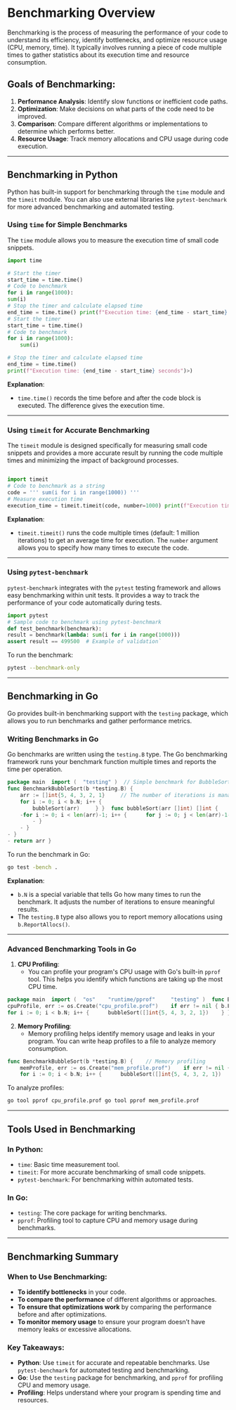 # **Benchmarking Overview**

Benchmarking is the process of measuring the performance of your code to understand its efficiency, identify bottlenecks, and optimize resource usage (CPU, memory, time). It typically involves running a piece of code multiple times to gather statistics about its execution time and resource consumption.

## **Goals of Benchmarking:**

1. **Performance Analysis**: Identify slow functions or inefficient code paths.
2. **Optimization**: Make decisions on what parts of the code need to be improved.
3. **Comparison**: Compare different algorithms or implementations to determine which performs better.
4. **Resource Usage**: Track memory allocations and CPU usage during code execution.

---

## **Benchmarking in Python**

Python has built-in support for benchmarking through the `time` module and the `timeit` module. You can also use external libraries like `pytest-benchmark` for more advanced benchmarking and automated testing.

### **Using `time` for Simple Benchmarks**

The `time` module allows you to measure the execution time of small code snippets.

```python
import time  

# Start the timer 
start_time = time.time()  
# Code to benchmark 
for i in range(1000):     
sum(i)  
# Stop the timer and calculate elapsed time 
end_time = time.time() print(f"Execution time: {end_time - start_time} seconds")`]
# Start the timer
start_time = time.time()
# Code to benchmark
for i in range(1000):
    sum(i)

# Stop the timer and calculate elapsed time
end_time = time.time()
print(f"Execution time: {end_time - start_time} seconds")>)
```

**Explanation**:

- `time.time()` records the time before and after the code block is executed. The difference gives the execution time.

---

### **Using `timeit` for Accurate Benchmarking**

The `timeit` module is designed specifically for measuring small code snippets and provides a more accurate result by running the code multiple times and minimizing the impact of background processes.

```python

import timeit  
# Code to benchmark as a string 
code = ''' sum(i for i in range(1000)) '''  
# Measure execution time 
execution_time = timeit.timeit(code, number=1000) print(f"Execution time: {execution_time} seconds")

```


**Explanation**:

- `timeit.timeit()` runs the code multiple times (default: 1 million iterations) to get an average time for execution. The `number` argument allows you to specify how many times to execute the code.

---

### **Using `pytest-benchmark`**

`pytest-benchmark` integrates with the `pytest` testing framework and allows easy benchmarking within unit tests. It provides a way to track the performance of your code automatically during tests.

```python
import pytest  
# Sample code to benchmark using pytest-benchmark 
def test_benchmark(benchmark):     
result = benchmark(lambda: sum(i for i in range(1000)))     
assert result == 499500  # Example of validation`
```

To run the benchmark:
```bash 
pytest --benchmark-only
```

---

## **Benchmarking in Go**

Go provides built-in benchmarking support with the `testing` package, which allows you to run benchmarks and gather performance metrics.

### **Writing Benchmarks in Go**

Go benchmarks are written using the `testing.B` type. The Go benchmarking framework runs your benchmark function multiple times and reports the time per operation.

```Go 
package main  import ( 	"testing" )  // Simple benchmark for BubbleSort 
func BenchmarkBubbleSort(b *testing.B) { 	
	arr := []int{5, 4, 3, 2, 1} 	// The number of iterations is managed by b.N 	
	for i := 0; i < b.N; i++ { 		
		bubbleSort(arr) 	} }  func bubbleSort(arr []int) []int { 	
	-for i := 0; i < len(arr)-1; i++ { 		for j := 0; j < len(arr)-1-i; j++ { 			if arr[j] > arr[j+1] { 				arr[j], arr[j+1] = arr[j+1], arr[j] // Swap 			
		- } 		
	- } 	
- } 	
- return arr }
```


To run the benchmark in Go:
```bash
go test -bench .
```


**Explanation**:

- `b.N` is a special variable that tells Go how many times to run the benchmark. It adjusts the number of iterations to ensure meaningful results.
- The `testing.B` type also allows you to report memory allocations using `b.ReportAllocs()`.

---

### **Advanced Benchmarking Tools in Go**

1. **CPU Profiling**:
    - You can profile your program's CPU usage with Go's built-in `pprof` tool. This helps you identify which functions are taking up the most CPU time.

```Go 
package main  import ( 	"os" 	"runtime/pprof" 	"testing" )  func BenchmarkBubbleSort(b *testing.B) { 	// Start CPU profiling 	
cpuProfile, err := os.Create("cpu_profile.prof") 	if err != nil { b.Fatal(err) } 	defer cpuProfile.Close() 	pprof.StartCPUProfile(cpuProfile) 	defer pprof.StopCPUProfile()  	// Benchmark code here 	
for i := 0; i < b.N; i++ { 		bubbleSort([]int{5, 4, 3, 2, 1}) 	} }
```


2. **Memory Profiling**:
    - Memory profiling helps identify memory usage and leaks in your program. You can write heap profiles to a file to analyze memory consumption.

```Go
func BenchmarkBubbleSort(b *testing.B) { 	// Memory profiling 	
	memProfile, err := os.Create("mem_profile.prof") 	if err != nil { 		b.Fatal(err) 	} 	defer memProfile.Close() 	defer pprof.WriteHeapProfile(memProfile)  	// Benchmark code here 	
	for i := 0; i < b.N; i++ { 		bubbleSort([]int{5, 4, 3, 2, 1}) 	} }

```


To analyze profiles:

```bash
go tool pprof cpu_profile.prof go tool pprof mem_profile.prof
```


---

## **Tools Used in Benchmarking**

### **In Python**:

- `time`: Basic time measurement tool.
- `timeit`: For more accurate benchmarking of small code snippets.
- `pytest-benchmark`: For benchmarking within automated tests.

### **In Go**:

- `testing`: The core package for writing benchmarks.
- `pprof`: Profiling tool to capture CPU and memory usage during benchmarks.

---

## **Benchmarking Summary**

### **When to Use Benchmarking**:

- **To identify bottlenecks** in your code.
- **To compare the performance** of different algorithms or approaches.
- **To ensure that optimizations work** by comparing the performance before and after optimizations.
- **To monitor memory usage** to ensure your program doesn’t have memory leaks or excessive allocations.

### **Key Takeaways**:

- **Python**: Use `timeit` for accurate and repeatable benchmarks. Use `pytest-benchmark` for automated testing and benchmarking.
- **Go**: Use the `testing` package for benchmarking, and `pprof` for profiling CPU and memory usage.
- **Profiling**: Helps understand where your program is spending time and resources.
